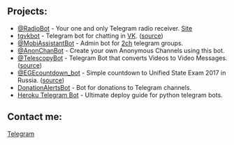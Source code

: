 ## Projects:
- <a href="https://asergey.me/tgvkbot" target="_blank">@RadioBot</a> - Your one and only Telegram radio receiver. <a href="http://radioarchivebot.ru/" target="_blank">Site</a>  
- <a href="https://asergey.me/tgvkbot" target="_blank">tgvkbot</a> - Telegram bot for chatting in <a href="https://vk.com" target="_blank">VK</a>.    (<a href="https://github.com/Kylmakalle/tgvkbot" target="_blank">source</a>)
- <a href="https://t.me/MobiAssistantBot" target="_blank">@MobiAssistantBot</a> - Admin bot for <a href="https://t.me/dvachannel" target="_blank">2ch</a> telegram groups.
- <a href="https://t.me/AnonChanBot" target="_blank">@AnonChanBot</a> - Create your own Anonymous Channels using this bot.
- <a href="https://t.me/TelescopyBot" target="_blank">@TelescopyBot</a> - Telegram Bot that converts Videos to Video Messages.  (<a href="https://github.com/Kylmakalle/Telescopy" target="_blank">source</a>)
- <a href="https://t.me/EGEcountdown_bot" target="_blank">@EGEcountdown_bot</a> - Simple countdown to Unified State Exam 2017 in Russia.  (<a href="https://github.com/Kylmakalle/EGEcountdown_bot" target="_blank">source</a>) 
- <a href="https://t.me/ZapisZhizniDonationAlertsBot" target="_blank">DonationAlertsBot</a> - Bot for donations to Telegram channels.
- <a href="https://github.com/Kylmakalle/heroku-telegram-bot" target="_blank">Heroku Telegram Bot</a> - Ultimate deploy guide for python telegram bots.

## Contact me:
<a href="https://t.me//Kylmakalle" target="_blank">Telegram</a>
